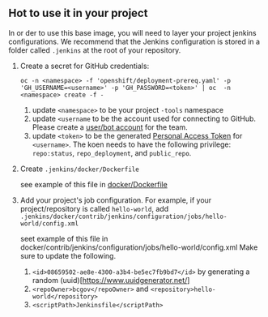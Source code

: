 ## Hot to use it in your project
In or der to use this base image, you will need to layer your project jenkins configurations.
We recommend that the Jenkins configuration is stored in a folder called `.jenkins` at the root of your repository.
1. Create a secret for GitHub credentials:
    ```
    oc -n <namespace> -f 'openshift/deployment-prereq.yaml' -p 'GH_USERNAME=<username>' -p 'GH_PASSWORD=<token>' | oc  -n <namespace> create -f -
    ```
    1. update `<namespace>` to be your project `-tools` namespace
    1. update `<username` to be the account used for connecting to GitHub. Please create a [user/bot account](https://help.github.com/en/articles/differences-between-user-and-organization-accounts) for the team.
    1. update `<token>` to be the generated [Personal Access Token](https://help.github.com/en/articles/creating-a-personal-access-token-for-the-command-line) for `<username>`. The koen needs to have the following privilege: `repo:status`, `repo_deployment`, and `public_repo`.
1. Create `.jenkins/docker/Dockerfile`

    see example of this file in [docker/Dockerfile](./docker/Dockerfile)
1. Add your project's job configuration. For example, if your project/repository is called `hello-world`, add `.jenkins/docker/contrib/jenkins/configuration/jobs/hello-world/config.xml`

    seet example of this file in docker/contrib/jenkins/configuration/jobs/hello-world/config.xml
    Make sure to update the following.
    1. `<id>08659502-ae8e-4300-a3b4-be5ec7fb9bd7</id>` by generating a random (uuid)[https://www.uuidgenerator.net/]
    2. `<repoOwner>bcgov</repoOwner>` and `<repository>hello-world</repository>`
    3. `<scriptPath>Jenkinsfile</scriptPath>`
    
    

